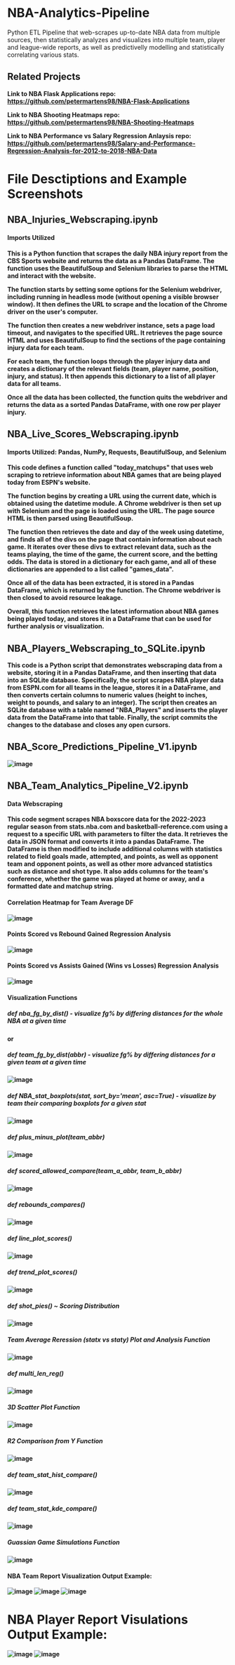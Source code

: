 # NBA-Analytics-Pipeline
Python ETL Pipeline that web-scrapes up-to-date NBA data from multiple sources, then statistically analyzes and visualizes into multiple team, player and league-wide reports, as well as predictivelly modelling and statistically correlating various stats.
## Related Projects
<b>Link to NBA Flask Applications repo:<b> https://github.com/petermartens98/NBA-Flask-Applications

<b>Link to NBA Shooting Heatmaps repo: <b> https://github.com/petermartens98/NBA-Shooting-Heatmaps

<b>Link to NBA Performance vs Salary Regression Anlaysis repo: <b>https://github.com/petermartens98/Salary-and-Performance-Regression-Analysis-for-2012-to-2018-NBA-Data

# File Desctiptions and Example Screenshots
## NBA_Injuries_Webscraping.ipynb
#### Imports Utilized
This is a Python function that scrapes the daily NBA injury report from the CBS Sports website and returns the data as a Pandas DataFrame. The function uses the BeautifulSoup and Selenium libraries to parse the HTML and interact with the website.

The function starts by setting some options for the Selenium webdriver, including running in headless mode (without opening a visible browser window). It then defines the URL to scrape and the location of the Chrome driver on the user's computer. 

The function then creates a new webdriver instance, sets a page load timeout, and navigates to the specified URL. It retrieves the page source HTML and uses BeautifulSoup to find the sections of the page containing injury data for each team.

For each team, the function loops through the player injury data and creates a dictionary of the relevant fields (team, player name, position, injury, and status). It then appends this dictionary to a list of all player data for all teams.

Once all the data has been collected, the function quits the webdriver and returns the data as a sorted Pandas DataFrame, with one row per player injury.

## NBA_Live_Scores_Webscraping.ipynb
#### Imports Utilized: Pandas, NumPy, Requests, BeautifulSoup, and Selenium
This code defines a function called "today_matchups" that uses web scraping to retrieve information about NBA games that are being played today from ESPN's website.

The function begins by creating a URL using the current date, which is obtained using the datetime module. A Chrome webdriver is then set up with Selenium and the page is loaded using the URL. The page source HTML is then parsed using BeautifulSoup.

The function then retrieves the date and day of the week using datetime, and finds all of the divs on the page that contain information about each game. It iterates over these divs to extract relevant data, such as the teams playing, the time of the game, the current score, and the betting odds. The data is stored in a dictionary for each game, and all of these dictionaries are appended to a list called "games_data".

Once all of the data has been extracted, it is stored in a Pandas DataFrame, which is returned by the function. The Chrome webdriver is then closed to avoid resource leakage.

Overall, this function retrieves the latest information about NBA games being played today, and stores it in a DataFrame that can be used for further analysis or visualization.

## NBA_Players_Webscraping_to_SQLite.ipynb
This code is a Python script that demonstrates webscraping data from a website, storing it in a Pandas DataFrame, and then inserting that data into an SQLite database. Specifically, the script scrapes NBA player data from ESPN.com for all teams in the league, stores it in a DataFrame, and then converts certain columns to numeric values (height to inches, weight to pounds, and salary to an integer). The script then creates an SQLite database with a table named "NBA_Players" and inserts the player data from the DataFrame into that table. Finally, the script commits the changes to the database and closes any open cursors.

## NBA_Score_Predictions_Pipeline_V1.ipynb
![image](https://user-images.githubusercontent.com/87671757/217118003-b9600697-8872-49d3-abb3-b802d250dc68.png)

## NBA_Team_Analytics_Pipeline_V2.ipynb
#### Data Webscraping
This code segment scrapes NBA boxscore data for the 2022-2023 regular season from stats.nba.com and basketball-reference.com using a request to a specific URL with parameters to filter the data. It retrieves the data in JSON format and converts it into a pandas DataFrame. The DataFrame is then modified to include additional columns with statistics related to field goals made, attempted, and points, as well as opponent team and opponent points, as well as other more advanced statistics such as distance and shot type. It also adds columns for the team's conference, whether the game was played at home or away, and a formatted date and matchup string. 

#### Correlation Heatmap for Team Average DF
![image](https://user-images.githubusercontent.com/87671757/235541616-6c0d92de-e570-4bcb-98b9-d375dc16c75b.png)

#### Points Scored vs Rebound Gained Regression Analysis 
  ![image](https://github.com/petermartens98/NBA-Analytics-Pipeline/assets/87671757/cefdf60f-1c0b-4779-9d03-aac381f4d6d9)

#### Points Scored vs Assists Gained (Wins vs Losses) Regression Analysis 
  ![image](https://github.com/petermartens98/NBA-Analytics-Pipeline/assets/87671757/c1b364f0-5ff6-4dbf-b27a-5cedc003122d)

  
#### Visualization Functions
##### def nba_fg_by_dist() - visualize fg% by differing distances for the whole NBA at a given time
or 
##### def team_fg_by_dist(abbr) - visualize fg% by differing distances for a given team at a given time
![image](https://user-images.githubusercontent.com/87671757/235541363-44827d57-2728-401e-821f-0a5a4d058930.png)

##### def NBA_stat_boxplots(stat, sort_by='mean', asc=True) - visualize by team their comparing boxplots for a given stat
![image](https://user-images.githubusercontent.com/87671757/235541852-8417ae48-0d5b-46fa-80d0-737c115f1636.png)

##### def plus_minus_plot(team_abbr)
![image](https://user-images.githubusercontent.com/87671757/235542379-067a2a60-69d2-4c7d-b7da-f77749fcac0b.png)

##### def scored_allowed_compare(team_a_abbr, team_b_abbr)
![image](https://user-images.githubusercontent.com/87671757/235542460-a86dee52-fa7e-4b8b-b68c-4484f896182d.png)

##### def rebounds_compares()
  ![image](https://github.com/petermartens98/NBA-Analytics-Pipeline/assets/87671757/79c3c06a-b2d3-48fb-bccd-fc266a3a9d27)

##### def line_plot_scores()
 ![image](https://github.com/petermartens98/NBA-Analytics-Pipeline/assets/87671757/8b43e86f-17c5-464d-869d-793199f9837d)

##### def trend_plot_scores()
  ![image](https://github.com/petermartens98/NBA-Analytics-Pipeline/assets/87671757/9e30ef0b-0cb9-4d14-8424-c5d3e87ab826)

##### def shot_pies() ~ Scoring Distribution 
  ![image](https://github.com/petermartens98/NBA-Analytics-Pipeline/assets/87671757/48585838-4b79-4d1f-8935-e53df2d0aa6e)

##### Team Average Reression (statx vs staty) Plot and Analysis Function
 ![image](https://github.com/petermartens98/NBA-Analytics-Pipeline/assets/87671757/26d8de33-07ef-4106-b9e1-9fae038a64c8)

##### def multi_len_reg()
  ![image](https://github.com/petermartens98/NBA-Analytics-Pipeline/assets/87671757/d32a1a4a-b0e0-421c-8bc4-0705a26b9d85)

 ##### 3D Scatter Plot Function
  ![image](https://github.com/petermartens98/NBA-Analytics-Pipeline/assets/87671757/5b3b16e7-cce5-468b-8b16-3d85f0fac334)

##### R2 Comparison from Y Function
  ![image](https://github.com/petermartens98/NBA-Analytics-Pipeline/assets/87671757/342bbe9e-2218-4fde-befd-91ed17a5977b)

##### def team_stat_hist_compare()
  ![image](https://github.com/petermartens98/NBA-Analytics-Pipeline/assets/87671757/23098363-58ce-4dca-9cc5-4d2df8d3fa92)

##### def team_stat_kde_compare()
  ![image](https://github.com/petermartens98/NBA-Analytics-Pipeline/assets/87671757/90f3d8d8-6f9d-4d2a-81ce-b73bd866dadd)

##### Guassian Game Simulations Function 
![image](https://github.com/petermartens98/NBA-Analytics-Pipeline/assets/87671757/09479ccb-1ed0-4ea8-9a29-3d219ad82822)

#### NBA Team Report Visualization Output Example:

![image](https://user-images.githubusercontent.com/87671757/216219222-f99764e9-e5b8-4450-929f-6c8b9c97a84c.png)
![image](https://user-images.githubusercontent.com/87671757/216219308-b41a6362-9866-439c-a14e-758fad5c3114.png)
![image](https://user-images.githubusercontent.com/87671757/216219426-bd3a4156-36d1-4f42-ab56-b01d85eb3e4a.png)

# NBA Player Report Visulations Output Example:

![image](https://user-images.githubusercontent.com/87671757/216218031-e24163fd-ed3a-4ca7-86f0-b5485a0cb23e.png)
![image](https://user-images.githubusercontent.com/87671757/216218377-ca8740ea-2d17-42de-a8ea-6d081fd4d08e.png)

